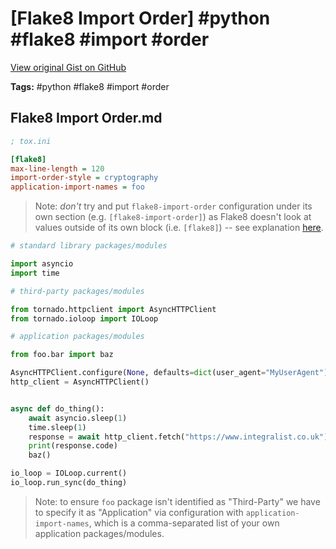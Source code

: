 # [Flake8 Import Order] #python #flake8 #import #order

[View original Gist on GitHub](https://gist.github.com/Integralist/0ce27db1d7294f3af9896c0807ccfeed)

**Tags:** #python #flake8 #import #order

## Flake8 Import Order.md

```ini
; tox.ini

[flake8]
max-line-length = 120
import-order-style = cryptography
application-import-names = foo
```

> Note: _don't_ try and put `flake8-import-order` configuration under its own section (e.g. `[flake8-import-order]`) as Flake8 doesn't look at values outside of its own block (i.e. `[flake8]`) -- see explanation [here](https://github.com/PyCQA/flake8-import-order/issues/169#issuecomment-570936313).

```python
# standard library packages/modules

import asyncio
import time

# third-party packages/modules

from tornado.httpclient import AsyncHTTPClient
from tornado.ioloop import IOLoop

# application packages/modules

from foo.bar import baz

AsyncHTTPClient.configure(None, defaults=dict(user_agent="MyUserAgent"))
http_client = AsyncHTTPClient()


async def do_thing():
    await asyncio.sleep(1)
    time.sleep(1)
    response = await http_client.fetch("https://www.integralist.co.uk")
    print(response.code)
    baz()

io_loop = IOLoop.current()
io_loop.run_sync(do_thing)
```

> Note: to ensure `foo` package isn't identified as "Third-Party" we have to specify it as "Application" via configuration with `application-import-names`, which is a comma-separated list of your own application packages/modules.


